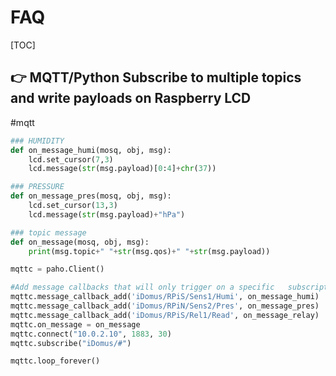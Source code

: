 # FAQ

[TOC]



## 👉 MQTT/Python Subscribe to multiple topics and write payloads on Raspberry LCD
#mqtt 

```python
### HUMIDITY
def on_message_humi(mosq, obj, msg):
    lcd.set_cursor(7,3)
    lcd.message(str(msg.payload)[0:4]+chr(37))

### PRESSURE
def on_message_pres(mosq, obj, msg):
    lcd.set_cursor(13,3)
    lcd.message(str(msg.payload)+"hPa")

### topic message
def on_message(mosq, obj, msg):
    print(msg.topic+" "+str(msg.qos)+" "+str(msg.payload))

mqttc = paho.Client()

#Add message callbacks that will only trigger on a specific   subscription    match
mqttc.message_callback_add('iDomus/RPiS/Sens1/Humi', on_message_humi)
mqttc.message_callback_add('iDomus/RPiN/Sens2/Pres', on_message_pres)
mqttc.message_callback_add('iDomus/RPiS/Rel1/Read', on_message_relay)
mqttc.on_message = on_message
mqttc.connect("10.0.2.10", 1883, 30)
mqttc.subscribe("iDomus/#")

mqttc.loop_forever()
```


[MQTT/Python Subscribe to multiple topics and write payloads on Raspberry LCD]: https://stackoverflow.com/questions/41624697/mqtt-python-subscribe-to-multiple-topics-and-write-payloads-on-raspberry-lcd
